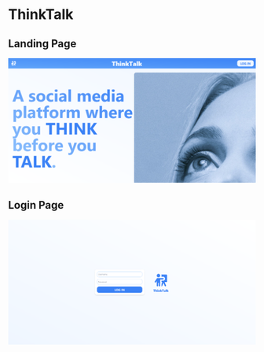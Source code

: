 # ThinkTalk

## Landing Page

![Landing Page Screenshot](landing-page.png)

## Login Page

![Login Page Screenshot](login-page.png)
